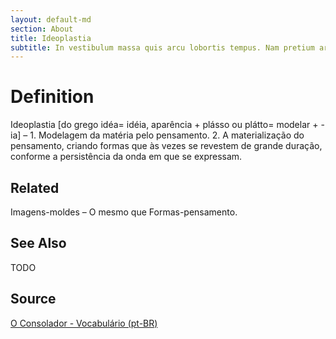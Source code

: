 ```yaml
---
layout: default-md
section: About
title: Ideoplastia
subtitle: In vestibulum massa quis arcu lobortis tempus. Nam pretium arcu in odio vulputate luctus.
---
```


# Definition
Ideoplastia [do grego idéa= idéia, aparência + plásso ou plátto= modelar + -ia] – 1. Modelagem da matéria pelo pensamento. 2. A materialização do pensamento, criando formas que às vezes se revestem de grande duração, conforme a persistência da onda em que se expressam.

## Related
Imagens-moldes – O mesmo que Formas-pensamento.

## See Also
TODO

## Source
[O Consolador - Vocabulário (pt-BR)](http://www.oconsolador.com.br/linkfixo/vocabulario/principal.html)


